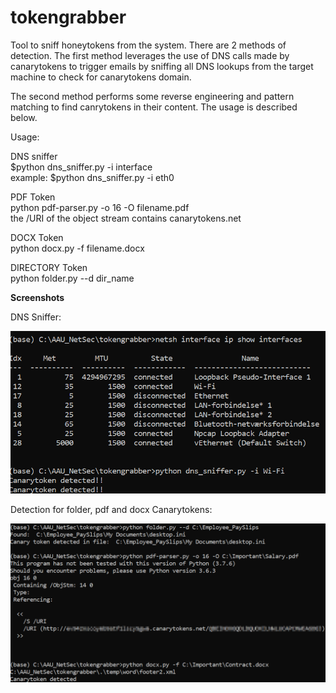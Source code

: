 # tokengrabber
Tool to sniff honeytokens from the system. There are 2 methods of detection. The first method leverages the 
use of DNS calls made by canarytokens to trigger emails by sniffing all DNS lookups from the target machine to check for canarytokens domain.


The second method performs some reverse engineering and pattern matching to find canrytokens in their content.
The usage is described below.  


Usage:

DNS sniffer\
$python dns_sniffer.py -i interface \
example: $python dns_sniffer.py -i eth0

PDF Token\
python pdf-parser.py -o 16 -O filename.pdf \
the /URI of the object stream contains canarytokens.net

DOCX Token\
python docx.py -f filename.docx

DIRECTORY Token\
python folder.py --d dir_name

__Screenshots__

DNS Sniffer:

![DNS](https://github.com/sastry17/tokengrabber/blob/master/screenshots/DNS.png)

Detection for folder, pdf and docx Canarytokens:

![Canary_token](https://github.com/sastry17/tokengrabber/blob/master/screenshots/Application.png )



